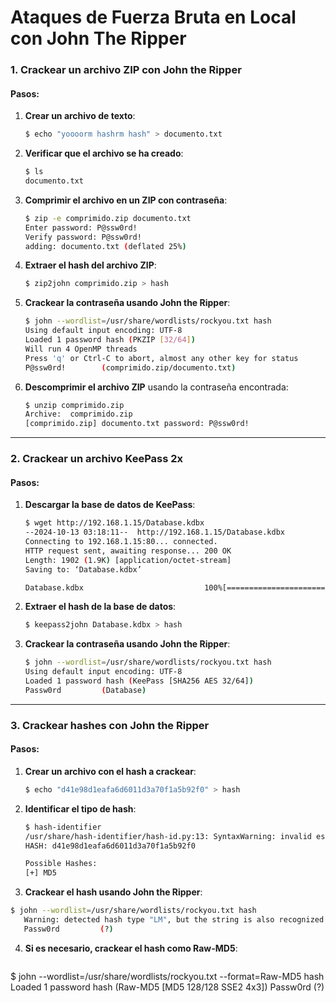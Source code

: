 # Ataques de Fuerza Bruta en Local con John The Ripper

### 1. Crackear un archivo ZIP con John the Ripper

#### Pasos:

1.  **Crear un archivo de texto**:

    ```bash
    $ echo "yoooorm hashrm hash" > documento.txt
    ```
2.  **Verificar que el archivo se ha creado**:

    ```bash
    $ ls
    documento.txt
    ```
3.  **Comprimir el archivo en un ZIP con contraseña**:

    ```bash
    $ zip -e comprimido.zip documento.txt
    Enter password: P@ssw0rd!
    Verify password: P@ssw0rd!
    adding: documento.txt (deflated 25%)
    ```
4.  **Extraer el hash del archivo ZIP**:

    ```bash
    $ zip2john comprimido.zip > hash
    ```
5.  **Crackear la contraseña usando John the Ripper**:

    ```bash
    $ john --wordlist=/usr/share/wordlists/rockyou.txt hash
    Using default input encoding: UTF-8
    Loaded 1 password hash (PKZIP [32/64])
    Will run 4 OpenMP threads
    Press 'q' or Ctrl-C to abort, almost any other key for status
    P@ssw0rd!        (comprimido.zip/documento.txt)
    ```
6.  **Descomprimir el archivo ZIP** usando la contraseña encontrada:

    ```bash
    $ unzip comprimido.zip 
    Archive:  comprimido.zip
    [comprimido.zip] documento.txt password: P@ssw0rd!
    ```

***

### 2. Crackear un archivo KeePass 2x

#### Pasos:

1.  **Descargar la base de datos de KeePass**:

    ```bash
    $ wget http://192.168.1.15/Database.kdbx  
    --2024-10-13 03:18:11--  http://192.168.1.15/Database.kdbx
    Connecting to 192.168.1.15:80... connected.
    HTTP request sent, awaiting response... 200 OK
    Length: 1902 (1.9K) [application/octet-stream]
    Saving to: ‘Database.kdbx’

    Database.kdbx                           100%[=============================================================================>]   1.86K  --.-KB/s    in 0s      
    ```
2.  **Extraer el hash de la base de datos**:

    ```bash
    $ keepass2john Database.kdbx > hash
    ```
3.  **Crackear la contraseña usando John the Ripper**:

    ```bash
    $ john --wordlist=/usr/share/wordlists/rockyou.txt hash
    Using default input encoding: UTF-8
    Loaded 1 password hash (KeePass [SHA256 AES 32/64])
    Passw0rd         (Database)     
    ```

***

### 3. Crackear hashes con John the Ripper

#### Pasos:

1.  **Crear un archivo con el hash a crackear**:

    ```bash
    $ echo "d41e98d1eafa6d6011d3a70f1a5b92f0" > hash
    ```
2.  **Identificar el tipo de hash**:

    ```bash
    $ hash-identifier
    /usr/share/hash-identifier/hash-id.py:13: SyntaxWarning: invalid escape sequence '\ '
    HASH: d41e98d1eafa6d6011d3a70f1a5b92f0

    Possible Hashes:
    [+] MD5
    ```
3. **Crackear el hash usando John the Ripper**:

```bash
$ john --wordlist=/usr/share/wordlists/rockyou.txt hash
   Warning: detected hash type "LM", but the string is also recognized as "dynamic=md5($p)"
   Passw0rd         (?)
```

4.  **Si es necesario, crackear el hash como Raw-MD5**:

    ```bash
    ```

$ john --wordlist=/usr/share/wordlists/rockyou.txt --format=Raw-MD5 hash Loaded 1 password hash (Raw-MD5 \[MD5 128/128 SSE2 4x3]) Passw0rd (?)

```
```
